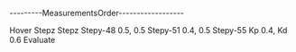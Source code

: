 ---------MeasurementsOrder------------------

Hover
Stepz
Stepz
Stepy-48 0.5, 0.5
Stepy-51 0.4, 0.5
Stepy-55 Kp 0.4, Kd 0.6
Evaluate